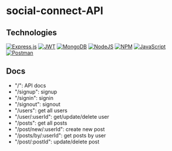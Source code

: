 # social-connect-API
## Technologies
[![Express.js](https://img.shields.io/badge/Express.js-000000?style=for-the-badge&logo=express&logoColor=white)](https://expressjs.com/) [![JWT](https://img.shields.io/badge/JWT-000000?style=for-the-badge&logo=JSON%20web%20tokens&logoColor=white)](https://jwt.io/) [![MongoDB](https://img.shields.io/badge/MongoDB-4EA94B?style=for-the-badge&logo=mongodb&logoColor=white)](https://www.mongodb.com/) [![NodeJS](https://img.shields.io/badge/node.js-6DA55F?style=for-the-badge&logo=node.js&logoColor=white)](https://nodejs.org/en/) [![NPM](https://img.shields.io/badge/NPM-%23000000.svg?style=for-the-badge&logo=npm&logoColor=white)](https://www.npmjs.com/) [![JavaScript](https://img.shields.io/badge/JavaScript-323330?style=for-the-badge&logo=javascript&logoColor=F7DF1E)](https://github.com/ankitme01/social-connect-API) [![Postman](https://img.shields.io/badge/Postman-FF6C37?style=for-the-badge&logo=Postman&logoColor=white)](https://www.postman.com)
## Docs
  * "/": API docs
  * "/signup": signup
  * "/signin": signin
  * "/signout": signout
  * "/users": get all users
  * "/user/:userId": get/update/delete user
  * "/posts": get all posts
  * "/post/new/:userId": create new post
  * "/posts/by/:userId": get posts by user
  * "/post/:postId": update/delete post
